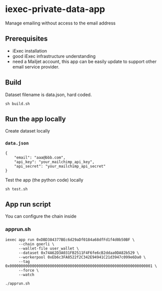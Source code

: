 # iexec-private-data-app

Manage emailing without access to the email address


## Prerequisites

 * iExec installation
 * good iExec infrastructure understanding
 * need a Mailjet account, this app can be easily update to support other email service provider.

## Build

Dataset filename is data.json, hard coded.

```
sh build.sh
```

## Run the app locally

Create dataset locally

### **`data.json`**
```
{
    "email": "aaa@bbb.com",
    "api_key": "your_mailchimp_api_key",
    "api_secret": "your_mailchimp_api_secret"
}
```

Test the app (the python code) locally

```
sh test.sh
```

## App run script

You can configure the chain inside

### **apprun.sh**
```
iexec app run 0xDBD384377BEc6d29aDf0184a68dfFd1f4d0b50BF \
      --chain goerli \
      --wallet-file user_wallet \
      --dataset 0x74A62D3A031FB2511F4F6fe6cB2ddaa0DA82b529 \
      --workerpool 0xEb6c3FA8522f2C342E94941C21d3947c099e6Da0 \
      --tag 0x0000000000000000000000000000000000000000000000000000000000000001 \
      --force \
      --watch
```


```
./apprun.sh
```
